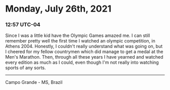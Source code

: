 # Monday, July 26th, 2021

### 12:57 UTC-04

Since I was a little kid have the Olympic Games amazed me. I can still remember
pretty well the first time I watched an olympic competition, in Athens 2004. Honestly,
I couldn't really understand what was going on, but I cheered for my fellow countrymen
which did manage to get a medal at the Men's Marathon. Then, through all these years
I have yearned and watched every edition as much as I could, even though I'm not
really into watching sports of any sorts.

---

Campo Grande - MS, Brazil
